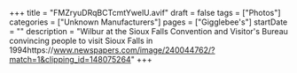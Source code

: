 +++
title = "FMZryuDRqBCTcmtYwelU.avif"
draft = false
tags = ["Photos"]
categories = ["Unknown Manufacturers"]
pages = ["Gigglebee's"]
startDate = ""
description = "Wilbur at the Sioux Falls Convention and Visitor's Bureau convincing people to visit Sioux Falls in 1994https://www.newspapers.com/image/240044762/?match=1&clipping_id=148075264"
+++
